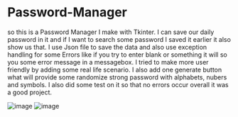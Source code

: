 # Password-Manager
so this is a Password Manager I make with Tkinter. I can save our daily password in it and if I want to search some password I saved it earlier it also show us that. I use Json file to save the data and also use exception handling for some Errors like if you try to enter blank or something it will so you some error message in a messagebox. I tried to make more user friendly by adding some real life scenario. I also add one generate button what will provide some randomize strong password with alphabets, nubers and symbols. I also did some test on it so that no errors occur overall it was a good project.

![image](https://github.com/subhrajyotisaha007/Password-Manager/assets/75173603/a3ddae8e-abeb-4ff8-b1e6-1c79cfcf7dae)
![image](https://github.com/subhrajyotisaha007/Password-Manager/assets/75173603/ae4c3b1d-1825-4d15-a2f8-60d3e68e5cbb)

